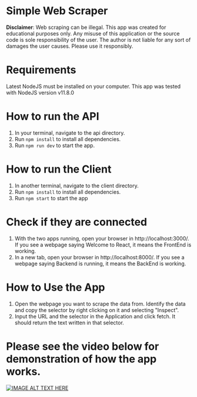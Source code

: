 # Simple Web Scraper

 <b>Disclaimer</b>: Web scraping can be illegal. This app was created for educational purposes only. Any misuse of this application or the source code is sole responsibility of the user. The author is not liable for any sort of damages the user causes. Please use it responsibly.
 
 # Requirements
 
 Latest NodeJS must be installed on your computer. This app was tested with NodeJS version v11.8.0
 
 # How to run the API
 
 1. In your terminal, navigate to the api directory.
   2. Run `npm install` to install all dependencies.
   3. Run `npm run dev` to start the app.

 # How to run the Client

   1. In another terminal, navigate to the client directory.
   2. Run `npm install` to install all dependencies.
   3. Run `npm start` to start the app
   
   # Check if they are connected
  
  1. With the two apps running, open your browser in http://localhost:3000/.
      If you see a webpage saying Welcome to React, it means the FrontEnd is working.
   2. In a new tab, open your browser in http://localhost:8000/.
       If you see a webpage saying Backend is running, it means the BackEnd is working.
 
 # How to Use the App

   1. Open the webpage you want to scrape the data from. Identify the data and copy the selector by right clicking on it and selecting      "Inspect". 
   2. Input the URL and the selector in the Application and click fetch. It should return the text written in that selector.

# Please see the video below for demonstration of how the app works.

[![IMAGE ALT TEXT HERE](https://img.youtube.com/vi/3R8VOc2WWfY/0.jpg)](https://www.youtube.com/watch?v=3R8VOc2WWfY)
 

